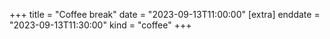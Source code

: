 +++
title = "Coffee break"
date = "2023-09-13T11:00:00"
[extra]
enddate = "2023-09-13T11:30:00"
kind = "coffee"
+++
